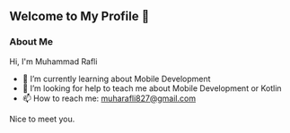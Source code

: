 ## Welcome to My Profile 👋  

### About Me

Hi, I'm Muhammad Rafli
- 🌱 I’m currently learning about Mobile Development
- 🤔 I’m looking for help to teach me about Mobile Development or Kotlin
- 📫 How to reach me: muharafli827@gmail.com

Nice to meet you.
